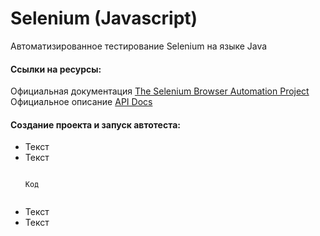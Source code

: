 # Selenium (Javascript)

Автоматизированное тестирование Selenium на языке Java

<p>
	<h4>Ссылки на ресурсы:</h2>
	Официальная документация <a href="https://www.selenium.dev/documentation/">The Selenium Browser Automation Project</a><br>
	Официальное описание <a href="https://www.selenium.dev/selenium/docs/api/java/index.html">API Docs</a><br>
</p>

<p>
	<h4>Создание проекта и запуск автотеста:</h2>
	<ul>
		<li>Текст</li>
		<li>Текст
			<pre><code>
Код
			</code></pre>
		</li>
		<li>Текст</li>
		<li>Текст</li>
	</ul>
</p>

